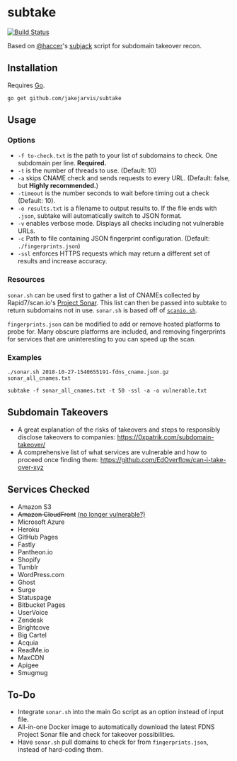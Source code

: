 # subtake

[![Build Status](https://travis-ci.org/jakejarvis/subtake.svg?branch=master)](https://travis-ci.org/jakejarvis/subtake)

Based on [@haccer](https://github.com/haccer)'s [subjack](https://github.com/haccer/subjack) script for subdomain takeover recon.

## Installation

Requires [Go](https://golang.org/dl/).

`go get github.com/jakejarvis/subtake`

## Usage

### Options

- `-f to-check.txt` is the path to your list of subdomains to check. One subdomain per line. **Required.**
- `-t` is the number of threads to use. (Default: 10)
- `-a` skips CNAME check and sends requests to every URL. (Default: false, but **Highly recommended.**) 
- `-timeout` is the number seconds to wait before timing out a check (Default: 10).
- `-o results.txt` is a filename to output results to. If the file ends with `.json`, subtake will automatically switch to JSON format.
- `-v` enables verbose mode. Displays all checks including not vulnerable URLs.
- `-c` Path to file containing JSON fingerprint configuration. (Default: `./fingerprints.json`)
- `-ssl` enforces HTTPS requests which may return a different set of results and increase accuracy.

### Resources

`sonar.sh` can be used first to gather a list of CNAMEs collected by Rapid7/scan.io's [Project Sonar](https://opendata.rapid7.com/sonar.fdns_v2/). This list can then be passed into subtake to return subdomains not in use. `sonar.sh` is based off of [`scanio.sh`](https://gist.github.com/haccer/3698ff6927fc00c8fe533fc977f850f8).

`fingerprints.json` can be modified to add or remove hosted platforms to probe for. Many obscure platforms are included, and removing fingerprints for services that are uninteresting to you can speed up the scan.

### Examples

`./sonar.sh 2018-10-27-1540655191-fdns_cname.json.gz sonar_all_cnames.txt`

`subtake -f sonar_all_cnames.txt -t 50 -ssl -a -o vulnerable.txt`

## Subdomain Takeovers

- A great explanation of the risks of takeovers and steps to responsibly disclose takeovers to companies: https://0xpatrik.com/subdomain-takeover/
- A comprehensive list of what services are vulnerable and how to proceed once finding them: https://github.com/EdOverflow/can-i-take-over-xyz

## Services Checked

- Amazon S3
- ~~Amazon CloudFront~~ [(no longer vulnerable?)](https://github.com/EdOverflow/can-i-take-over-xyz/issues/29)
- Microsoft Azure
- Heroku
- GitHub Pages
- Fastly
- Pantheon.io
- Shopify
- Tumblr
- WordPress.com
- Ghost
- Surge
- Statuspage
- Bitbucket Pages
- UserVoice
- Zendesk
- Brightcove
- Big Cartel
- Acquia
- ReadMe.io
- MaxCDN
- Apigee
- Smugmug

## To-Do

- Integrate `sonar.sh` into the main Go script as an option instead of input file.
- All-in-one Docker image to automatically download the latest FDNS Project Sonar file and check for takeover possibilities. 
- Have `sonar.sh` pull domains to check for from `fingerprints.json`, instead of hard-coding them.